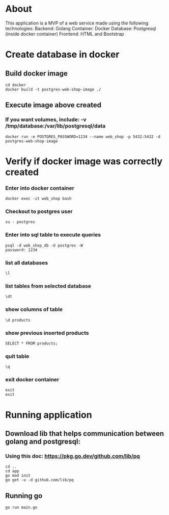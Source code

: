 # About
This application is a MVP of a web service made using the following technologies:
    Backend: Golang
    Container: Docker
    Database: Postgresql (inside docker container)
    Frontend: HTML and Bootstrap

# Create database in docker

## Build docker image
```
cd docker
docker build -t postgres-web-shop-image ./
```

## Execute image above created
### If you want volumes, include: -v /tmp/database:/var/lib/postgresql/data 
```
docker run -e POSTGRES_PASSWORD=1234 --name web_shop -p 5432:5432 -d postgres-web-shop-image
```

# Verify if docker image was correctly created

### Enter into docker container
```
docker exec -it web_shop bash
```

### Checkout to postgres user
```
su - postgres
```

### Enter into sql table to execute queries
```
psql -d web_shop_db -U postgres -W
password: 1234
```

### list all databases
```
\l
```

### list tables from selected database
```
\dt
```

### show columns of table
```
\d products
```

### show previous inserted products
```
SELECT * FROM products;
```

### quit table
```
\q
```

### exit docker container
```
exit
exit
```

# Running application
## Download lib that helps communication between golang and postgresql:
### Using this doc: https://pkg.go.dev/github.com/lib/pq
```
cd ..
cd app
go mod init
go get -u -d github.com/lib/pq
```
## Running go
```
go run main.go
```